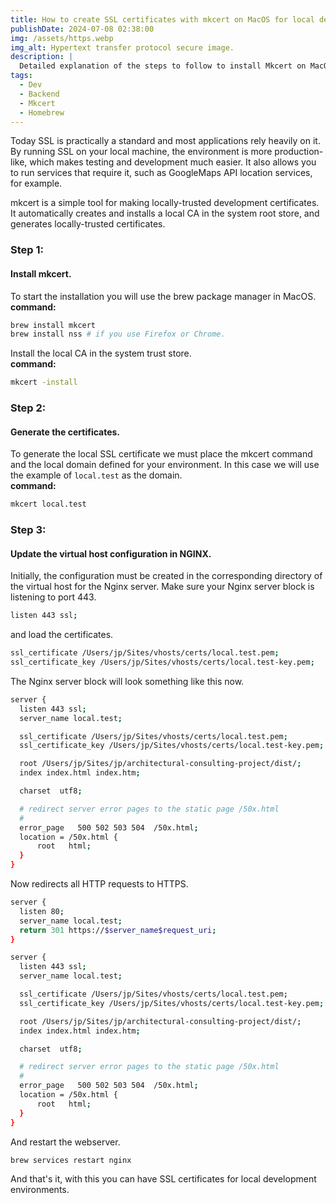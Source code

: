 ```yaml
---
title: How to create SSL certificates with mkcert on MacOS for local development environments with NGINX web server
publishDate: 2024-07-08 02:38:00
img: /assets/https.webp
img_alt: Hypertext transfer protocol secure image.
description: |
  Detailed explanation of the steps to follow to install Mkcert on MacOS (ARM) with M1 or M2 🔐🌐.
tags:
  - Dev
  - Backend
  - Mkcert
  - Homebrew
---
```


Today SSL is practically a standard and most applications rely heavily on it. By running SSL on your local machine, the environment is more production-like, which makes testing and development much easier. It also allows you to run services that require it, such as GoogleMaps API location services, for example.

mkcert is a simple tool for making locally-trusted development certificates. It automatically creates and installs a local CA in the system root store, and generates locally-trusted certificates.

### Step 1:
#### Install mkcert.

To start the installation you will use the brew package manager in MacOS.<br>
**command:**

```bash
brew install mkcert
brew install nss # if you use Firefox or Chrome.
```

Install the local CA in the system trust store.<br>
**command:**

```bash
mkcert -install
```
### Step 2:
#### Generate the certificates.

To generate the local SSL certificate we must place the mkcert command and the local domain defined for your environment.
In this case we will use the example of `local.test` as the domain.<br>
**command:**

```bash
mkcert local.test
```

### Step 3:
#### Update the virtual host configuration in NGINX.

Initially, the configuration must be created in the corresponding directory of the virtual host for the Nginx server.
Make sure your Nginx server block is listening to port 443.

```bash
listen 443 ssl;
```

and load the certificates.

```bash
ssl_certificate /Users/jp/Sites/vhosts/certs/local.test.pem;
ssl_certificate_key /Users/jp/Sites/vhosts/certs/local.test-key.pem;
```

The Nginx server block will look something like this now.

```bash
server {
  listen 443 ssl;
  server_name local.test;

  ssl_certificate /Users/jp/Sites/vhosts/certs/local.test.pem;
  ssl_certificate_key /Users/jp/Sites/vhosts/certs/local.test-key.pem;

  root /Users/jp/Sites/jp/architectural-consulting-project/dist/;
  index index.html index.htm;

  charset  utf8;

  # redirect server error pages to the static page /50x.html
  #
  error_page   500 502 503 504  /50x.html;
  location = /50x.html {
      root   html;
  }
}
```

Now redirects all HTTP requests to HTTPS.

```bash
server {
  listen 80;
  server_name local.test;
  return 301 https://$server_name$request_uri;
}

server {
  listen 443 ssl;
  server_name local.test;

  ssl_certificate /Users/jp/Sites/vhosts/certs/local.test.pem;
  ssl_certificate_key /Users/jp/Sites/vhosts/certs/local.test-key.pem;

  root /Users/jp/Sites/jp/architectural-consulting-project/dist/;
  index index.html index.htm;

  charset  utf8;

  # redirect server error pages to the static page /50x.html
  #
  error_page   500 502 503 504  /50x.html;
  location = /50x.html {
      root   html;
  }
}
```

And restart the webserver.

```bash
brew services restart nginx
```

And that's it, with this you can have SSL certificates for local development environments.
